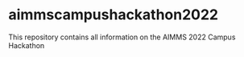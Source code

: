 # aimmscampushackathon2022
This repository contains all information on the AIMMS 2022 Campus Hackathon
